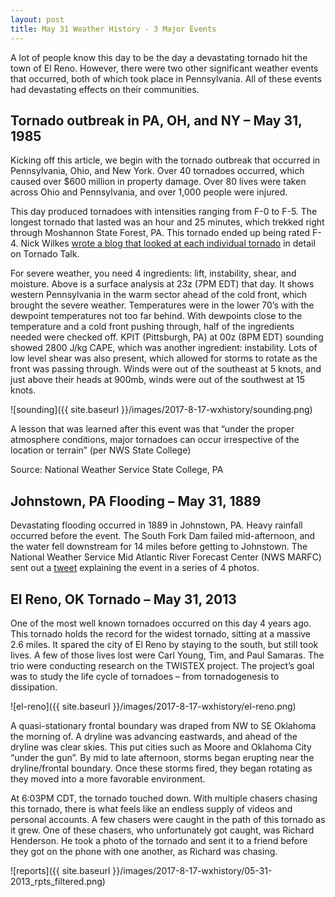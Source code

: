 ```yaml
---
layout: post
title: May 31 Weather History - 3 Major Events
---
```


A lot of people know this day to be the day a devastating tornado hit the town of El Reno. However, there were two other significant weather events that occurred, both of which took place in Pennsylvania. All of these events had devastating effects on their communities.

## Tornado outbreak in PA, OH, and NY – May 31, 1985

Kicking off this article, we begin with the tornado outbreak that occurred in Pennsylvania, Ohio, and New York. Over 40 tornadoes occurred, which caused over $600 million in property damage. Over 80 lives were taken across Ohio and Pennsylvania, and over 1,000 people were injured.

This day produced tornadoes with intensities ranging from F-0 to F-5. The longest tornado that lasted was an hour and 25 minutes, which trekked right through Moshannon State Forest, PA. This tornado ended up being rated F-4. Nick Wilkes [wrote a blog that looked at each individual tornado](https://tornadotalk.com/funnel-feature/may-31-1985-tornado-outbreak/) in detail on Tornado Talk.

For severe weather, you need 4 ingredients: lift, instability, shear, and moisture. Above is a surface analysis at 23z (7PM EDT) that day. It shows western Pennsylvania in the warm sector ahead of the cold front, which brought the severe weather. Temperatures were in the lower 70’s with the dewpoint temperatures not too far behind. With dewpoints close to the temperature and a cold front pushing through, half of the ingredients needed were checked off. KPIT (Pittsburgh, PA) at 00z (8PM EDT) sounding showed 2800 J/kg CAPE, which was another ingredient: instability. Lots of low level shear was also present, which allowed for storms to rotate as the front was passing through. Winds were out of the southeast at 5 knots, and just above their heads at 900mb, winds were out of the southwest at 15 knots.

![sounding]({{ site.baseurl }}/images/2017-8-17-wxhistory/sounding.png)

A lesson that was learned after this event was that “under the proper atmosphere conditions, major tornadoes can occur irrespective of the location or terrain” (per NWS State College)

Source: National Weather Service State College, PA

## Johnstown, PA Flooding – May 31, 1889

Devastating flooding occurred in 1889 in Johnstown, PA. Heavy rainfall occurred before the event. The South Fork Dam failed mid-afternoon, and the water fell downstream for 14 miles before getting to Johnstown. The National Weather Service Mid Atlantic River Forecast Center (NWS MARFC) sent out a [tweet](https://twitter.com/NWSMARFC/status/869936236806512643?ref_src=twsrc%5Etfw) explaining the event in a series of 4 photos.

## El Reno, OK Tornado – May 31, 2013

One of the most well known tornadoes occurred on this day 4 years ago. This tornado holds the record for the widest tornado, sitting at a massive 2.6 miles. It spared the city of El Reno by staying to the south, but still took lives. A few of those lives lost were Carl Young, Tim, and Paul Samaras. The trio were conducting research on the TWISTEX project. The project’s goal was to study the life cycle of tornadoes – from tornadogenesis to dissipation.

![el-reno]({{ site.baseurl }}/images/2017-8-17-wxhistory/el-reno.png)

A quasi-stationary frontal boundary was draped from NW to SE Oklahoma the morning of. A dryline was advancing eastwards, and ahead of the dryline was clear skies. This put cities such as Moore and Oklahoma City “under the gun”. By mid to late afternoon, storms began erupting near the dryline/frontal boundary. Once these storms fired, they began rotating as they moved into a more favorable environment.

At 6:03PM CDT, the tornado touched down. With multiple chasers chasing this tornado, there is what feels like an endless supply of videos and personal accounts. A few chasers were caught in the path of this tornado as it grew. One of these chasers, who unfortunately got caught, was Richard Henderson. He took a photo of the tornado and sent it to a friend before they got on the phone with one another, as Richard was chasing.

![reports]({{ site.baseurl }}/images/2017-8-17-wxhistory/05-31-2013_rpts_filtered.png)

